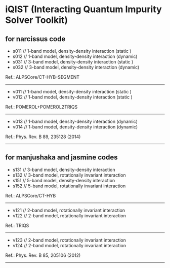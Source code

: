 # iQIST (Interacting Quantum Impurity Solver Toolkit)

## for narcissus code

* s011 // 1-band model, density-density interaction (static )
* s012 // 1-band model, density-density interaction (dynamic)
* s031 // 3-band model, density-density interaction (static )
* s032 // 3-band model, density-density interaction (dynamic)

Ref.: ALPSCore/CT-HYB-SEGMENT

---

* v011 // 1-band model, density-density interaction (static )
* v012 // 1-band model, density-density interaction (static )

Ref.: POMEROL+POMEROL2TRIQS

---

* v013 // 1-band model, density-density interaction (dynamic)
* v014 // 1-band model, density-density interaction (dynamic)

Ref.: Phys. Rev. B 89, 235128 (2014)

---

## for manjushaka and jasmine codes

* s131 // 3-band model, density-density interaction
* s132 // 3-band model, rotationally invariant interaction
* s151 // 5-band model, density-density interaction
* s152 // 5-band model, rotationally invariant interaction

Ref.: ALPSCore/CT-HYB

---

* v121 // 2-band model, rotationally invariant interaction
* v122 // 2-band model, rotationally invariant interaction

Ref.: TRIQS

---

* v123 // 2-band model, rotationally invariant interaction
* v124 // 2-band model, rotationally invariant interaction

Ref.: Phys. Rev. B 85, 205106 (2012)

---
